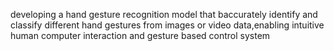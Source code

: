 developing a hand gesture recognition model that baccurately identify and classify different hand gestures from images or video data,enabling intuitive human computer interaction and gesture based control system
